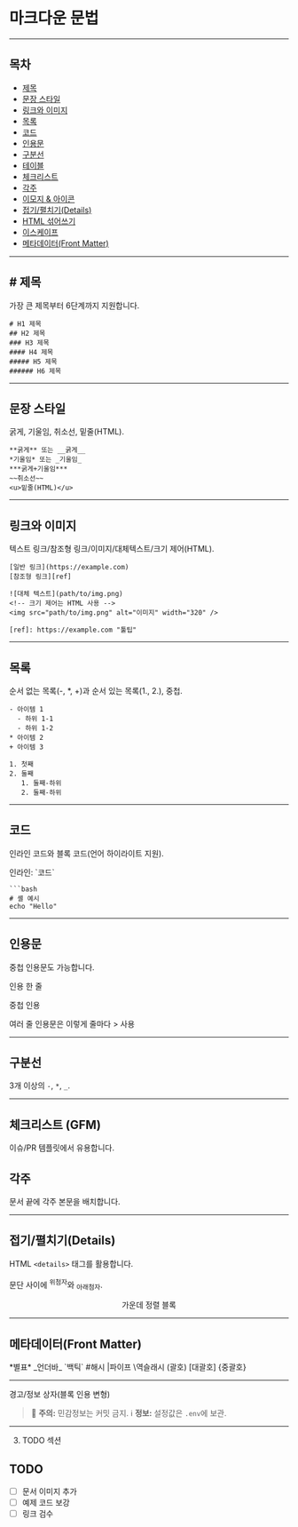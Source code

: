 # 마크다운 문법

---

## 목차

- [제목](#-제목)
- [문장 스타일](#-문장-스타일)
- [링크와 이미지](#-링크와-이미지)
- [목록](#-목록)
- [코드](#-코드)
- [인용문](#-인용문)
- [구분선](#-구분선)
- [테이블](#-테이블)
- [체크리스트](#-체크리스트)
- [각주](#-각주)
- [이모지 & 아이콘](#-이모지--아이콘)
- [접기/펼치기(Details)](#-접기펼치기details)
- [HTML 섞어쓰기](#-html-섞어쓰기)
- [이스케이프](#-이스케이프)
- [메타데이터(Front Matter)](#-메타데이터front-matter)

---

## # 제목

가장 큰 제목부터 6단계까지 지원합니다.

```
# H1 제목
## H2 제목
### H3 제목
#### H4 제목
##### H5 제목
###### H6 제목
```

---

## 문장 스타일

굵게, 기울임, 취소선, 밑줄(HTML).

```
**굵게** 또는 __굵게__
*기울임* 또는 _기울임_
***굵게+기울임***
~~취소선~~
<u>밑줄(HTML)</u>
```

---

## 링크와 이미지

텍스트 링크/참조형 링크/이미지/대체텍스트/크기 제어(HTML).

```
[일반 링크](https://example.com)
[참조형 링크][ref]

![대체 텍스트](path/to/img.png)
<!-- 크기 제어는 HTML 사용 -->
<img src="path/to/img.png" alt="이미지" width="320" />

[ref]: https://example.com "툴팁"
```

---

## 목록

순서 없는 목록(-, \*, +)과 순서 있는 목록(1., 2.), 중첩.

```
- 아이템 1
  - 하위 1-1
  - 하위 1-2
* 아이템 2
+ 아이템 3

1. 첫째
2. 둘째
   1. 둘째-하위
   2. 둘째-하위
```

---

## 코드

인라인 코드와 블록 코드(언어 하이라이트 지원).

인라인: \`코드\`

````
```bash
# 셸 예시
echo "Hello"
````

---

## 인용문

중첩 인용문도 가능합니다.

인용 한 줄

중첩 인용

여러 줄 인용문은
이렇게 줄마다 > 사용

---

## 구분선

3개 이상의 `-`, `*`, `_`.

---

## 체크리스트 (GFM)

이슈/PR 템플릿에서 유용합니다.

## 각주

문서 끝에 각주 본문을 배치합니다.

---

## 접기/펼치기(Details)

HTML `<details>` 태그를 활용합니다.

문단 사이에 <sup>위첨자</sup>와 <sub>아래첨자</sub>.

<div align="center">가운데 정렬 블록</div>

---

## 메타데이터(Front Matter)

\*별표\* \_언더바\_ \`백틱\` \#해시 \|파이프
\\역슬래시 \(괄호\) \[대괄호\] \{중괄호\}

---

경고/정보 상자(블록 인용 변형)

> 🛑 **주의:** 민감정보는 커밋 금지.
> ℹ️ **정보:** 설정값은 `.env`에 보관.

---

3. TODO 섹션

## TODO

- [ ] 문서 이미지 추가
- [ ] 예제 코드 보강
- [ ] 링크 검수
